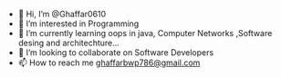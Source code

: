 - 👋 Hi, I’m @Ghaffar0610
- 👀 I’m interested in Programming
- 🌱 I’m currently learning oops in java, Computer Networks ,Software desing and architechture...
- 💞️ I’m looking to collaborate on Software Developers
- 📫 How to reach me ghaffarbwp786@gmail.com

<!---
Ghaffar0610/Ghaffar0610 is a ✨ special ✨ repository because its `README.md` (this file) appears on your GitHub profile.
You can click the Preview link to take a look at your changes.
--->
